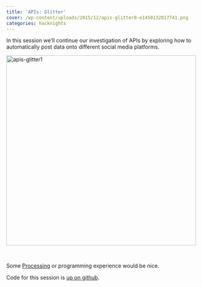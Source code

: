 ```yaml
---
title: 'APIs: Glitter'
cover: /wp-content/uploads/2015/12/apis-glitter0-e1450132817741.png
categories: hacknights
---
```

In this session we’ll continue our investigation of APIs by exploring how to automatically post data onto different social media platforms.

[<img src="http://flab.space/wp-content/uploads/2015/12/apis-glitter1.png" alt="apis-glitter1" width="500" class="alignleft size-full wp-image-655" srcset="http://alab.space/wp-content/uploads/2015/12/apis-glitter1.png 956w, http://alab.space/wp-content/uploads/2015/12/apis-glitter1-300x186.png 300w, http://alab.space/wp-content/uploads/2015/12/apis-glitter1-768x476.png 768w, http://alab.space/wp-content/uploads/2015/12/apis-glitter1-950x588.png 950w, http://alab.space/wp-content/uploads/2015/12/apis-glitter1-450x279.png 450w" sizes="(max-width: 956px) 100vw, 956px" />](http://flab.space/wp-content/uploads/2015/12/apis-glitter1.png)
  
<br clear="all" />
  
Some [Processing](https://processing.org/) or programming experience would be nice.

Code for this session is [up on github](https://github.com/hacklabes/HackNights_API_Glitter).
